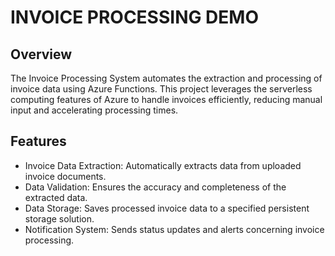# INVOICE PROCESSING DEMO

## Overview

The Invoice Processing System automates the extraction and processing of invoice data using Azure Functions. This project leverages the serverless computing features of Azure to handle invoices efficiently, reducing manual input and accelerating processing times.

## Features

* Invoice Data Extraction: Automatically extracts data from uploaded invoice documents.
* Data Validation: Ensures the accuracy and completeness of the extracted data.
* Data Storage: Saves processed invoice data to a specified persistent storage solution.
* Notification System: Sends status updates and alerts concerning invoice processing.



